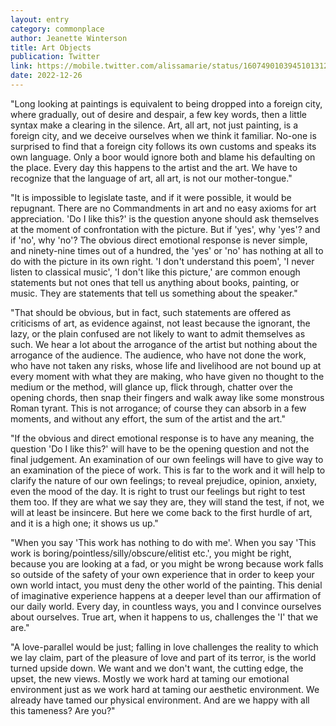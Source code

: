 ```yaml
---
layout: entry
category: commonplace
author: Jeanette Winterson
title: Art Objects
publication: Twitter
link: https://mobile.twitter.com/alissamarie/status/1607490103945101312
date: 2022-12-26
---
```


"Long looking at paintings is equivalent to being dropped into a foreign city, where gradually, out of desire and despair, a few key words, then a little syntax make a clearing in the silence. Art, all art, not just painting, is a foreign city, and we deceive ourselves when we think it familiar. No-one is surprised to find that a foreign city follows its own customs and speaks its own language. Only a boor would ignore both and blame his defaulting on the place. Every day this happens to the artist and the art. We have to recognize that the language of art, all art, is not our mother-tongue."

"It is impossible to legislate taste, and if it were possible, it would be repugnant. There are no Commandments in art and no easy axioms for art appreciation. 'Do I like this?' is the question anyone should ask themselves at the moment of confrontation with the picture. But if 'yes', why 'yes'? and if 'no', why 'no'? The obvious direct emotional response is never simple, and ninety-nine times out of a hundred, the 'yes' or 'no' has nothing at all to do with the picture in its own right. 'I don't understand this poem', 'I never listen to classical music', 'I don't like this picture,' are common enough statements but not ones that tell us anything about books, painting, or music. They are statements that tell us something about the speaker."

"That should be obvious, but in fact, such statements are offered as criticisms of art, as evidence against, not least because the ignorant, the lazy, or the plain confused are not likely to want to admit themselves as such. We hear a lot about the arrogance of the artist but nothing about the arrogance of the audience. The audience, who have not done the work, who have not taken any risks, whose life and livelihood are not bound up at every moment with what they are making, who have given no thought to the medium or the method, will glance up, flick through, chatter over the opening chords, then snap their fingers and walk away like some monstrous Roman tyrant. This is not arrogance; of course they can absorb in a few moments, and without any effort, the sum of the artist and the art."

"If the obvious and direct emotional response is to have any meaning, the question 'Do I like this?' will have to be the opening question and not the final judgement. An examination of our own feelings will have to give way to an examination of the piece of work. This is far to the work and it will help to clarify the nature of our own feelings; to reveal prejudice, opinion, anxiety, even the mood of the day. It is right to trust our feelings but right to test them too. If they are what we say they are, they will stand the test, if not, we will at least be insincere. But here we come back to the first hurdle of art, and it is a high one; it shows us up."

"When you say 'This work has nothing to do with me'. When you say 'This work is boring/pointless/silly/obscure/elitist etc.', you might be right, because you are looking at a fad, or you might be wrong because work falls so outside of the safety of your own experience that in order to keep your own world intact, you must deny the other world of the painting. This denial of imaginative experience happens at a deeper level than our affirmation of our daily world. Every day, in countless ways, you and I convince ourselves about ourselves. True art, when it happens to us, challenges the 'I' that we are."

"A love-parallel would be just; falling in love challenges the reality to which we lay claim, part of the pleasure of love and part of its terror, is the world turned upside down. We want and we don't want, the cutting edge, the upset, the new views. Mostly we work hard at taming our emotional environment just as we work hard at taming our aesthetic environment. We already have tamed our physical environment. And are we happy with all this tameness? Are you?"
